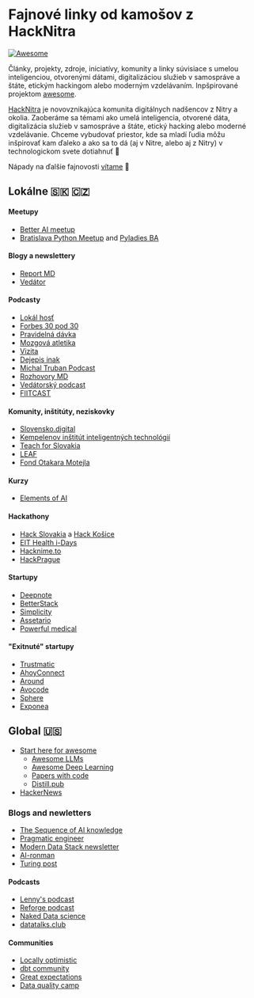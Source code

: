 # Fajnové linky od kamošov z HackNitra
[![Awesome](https://awesome.re/badge-flat.svg)](https://awesome.re)

Články, projekty, zdroje, iniciatívy, komunity a linky súvisiace s umelou inteligenciou, otvorenými dátami, digitalizáciou služieb v samospráve a štáte, etickým hackingom alebo moderným vzdelávaním. Inpšpirované projektom [awesome](https://github.com/sindresorhus/awesome).

[HackNitra](https://www.facebook.com/hacknitra) je novovznikajúca komunita digitálnych nadšencov z Nitry a okolia. Zaoberáme sa témami ako umelá inteligencia, otvorené dáta, digitalizácia služieb v samospráve a štáte, etický hacking alebo moderné vzdelávanie. Chceme vybudovať priestor, kde sa mladí ľudia môžu inšpirovať kam ďaleko a ako sa to dá (aj v Nitre, alebo aj z Nitry) v technologickom svete dotiahnuť 🙂

Nápady na ďalšie fajnovosti [vítame](https://github.com/HackNitra/fajnovosti/pulls) 🙌


## Lokálne 🇸🇰 🇨🇿

#### Meetupy
- [Better AI meetup](https://betteraimeetup.com/)
- [Bratislava Python Meetup](https://www.meetup.com/pyconsk/) and [Pyladies BA](https://www.meetup.com/pyladies-bratislava/events/297258912/)


#### Blogy a newslettery
- [Report MD](https://substack.com/@havran)
- [Vedátor](https://vedator.space/)


#### Podcasty

- [Lokál hosť](https://skpodcasty.sk/podcasty/lokal-host/)
- [Forbes 30 pod 30](https://skpodcasty.sk/podcasty/forbes-30-pod-30/)
- [Pravidelná dávka](https://pravidelnadavka.sk/)
- [Mozgová atletika](https://skpodcasty.sk/podcasty/mozgova-atletika/)
- [Vizita](https://skpodcasty.sk/podcasty/vizita/)
- [Dejepis inak](https://skpodcasty.sk/podcasty/dejepis-inak/)
- [Michal Truban Podcast](https://skpodcasty.sk/podcasty/michal-truban-podcast/)
- [Rozhovory MD](https://skpodcasty.sk/podcasty/rozhovory-md/)
- [Vedátorský podcast](https://skpodcasty.sk/podcasty/vedatorsky-podcast/)
- [FIITCAST](https://skpodcasty.sk/podcasty/fiitcast/)


#### Komunity, inštitúty, neziskovky

- [Slovensko.digital](https://slovensko.digital/)
- [Kempelenov inštitút inteligentných technológií](https://kinit.sk/sk)
- [Teach for Slovakia](https://teach.sk/cim-zijeme)
- [LEAF](https://www.leaf.sk/)
- [Fond Otakara Motejla](https://osf.cz/category/fond-otakara-motejla/)



#### Kurzy

- [Elements of AI](https://www.elementsofai.sk/)

#### Hackathony

- [Hack Slovakia](https://hackslovakia.com) a [Hack Košice](https://hackkosice.com)
- [EIT Health i-Days](https://www.hackhealthcare.sk) 
- [Hacknime.to](https://www.hacknime.to/)
- [HackPrague](https://www.facebook.com/hackprague)

#### Startupy 
- [Deepnote](https://deepnote.com)
- [BetterStack](https://betterstack.com)
- [Simplicity](https://onesimplicity.com/)
- [Assetario](https://www.assetario.com)
- [Powerful medical](https://www.powerfulmedical.com)

#### "Exitnuté" startupy
- [Trustmatic](https://www.startitup.sk/z-bratislavy-do-sveta-slovaci-prerazili-s-ich-projektom-na-odhalovanie-kradnutia-a-falsovania-totoznosti-ludi/)
- [AhoyConnect](https://cc.cz/budoval-komunity-a-spravoval-15-milionu-uzivatelu-cesko-slovensky-startup-kupuje-americka-firma/)
- [Around](https://www.forbes.sk/najvacsi-startupovy-obchod-so-slovenskou-stopou-technologicky-gigant-miro-kupil-around/)
- [Avocode](https://www.lupa.cz/aktuality/americky-ceros-za-stovky-milionu-kupuje-cesky-software-avocode/)
- [Sphere](https://www.nextech.sk/a/Velky-uspech--Slovak-predal-svoj-startup-Sphere-spolocnosti-Twitter)
- [Exponea](https://www.forbes.sk/exponea-je-v-novych-rukach-ivana-chrenka-ako-vacsinoveho-majitela-nahradi-americky-bloomreach/)

## Global 🇺🇸
- [Start here for awesome](https://github.com/sindresorhus/awesome/tree/main)
  - [Awesome LLMs](https://github.com/Hannibal046/Awesome-LLM)
  - [Awesome Deep Learning](https://github.com/ChristosChristofidis/awesome-deep-learning)
  - [Papers with code](https://paperswithcode.com/)
  - [Distill.pub](https://distill.pub/)
- [HackerNews](https://news.ycombinator.com)

### Blogs and newletters

- [The Sequence of AI knowledge](https://thesequence.substack.com/)
- [Pragmatic engineer](https://newsletter.pragmaticengineer.com/)
- [Modern Data Stack newsletter](https://letters.moderndatastack.xyz/)
- [AI-ronman](https://ai-ronman-newsletter-1eaf90.beehiiv.com/)
- [Turing post](https://www.turingpost.com/)


#### Podcasts
- [Lenny's podcast](https://www.lennyspodcast.com/)
- [Reforge podcast](https://www.reforge.com/podcast/unsolicited-feedback)
- [Naked Data science](https://www.nds.show/)
- [datatalks.club](https://datatalks.club/)

#### Communities
- [Locally optimistic](https://locallyoptimistic.com/community/)
- [dbt community](https://www.getdbt.com/community)
- [Great expectations](https://greatexpectations.io/community)
- [Data quality camp](https://substack.com/@dataqualitycamp)
